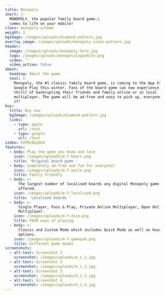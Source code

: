```yaml
---
title: Monopoly
short: |-
  MONOPOLY, the popular family board game,\
  comes to life on your mobile!
class: monopoly-schema
weight: 1
bgImage: /images/uploads/diamond-pattern.jpg
overlay_image: /images/uploads/monopoly-icons-pattern.jpg
header:
  image: /images/uploads/monopoly-hero.jpg
  logo: /images/uploads/monopolylogowhite.png
  video: ''
  video_active: false
about:
  heading: About the game
  text: >-
    Monopoly, the #1 classic family board game, is coming to the App Store and
    Google Play this winter. Fans of the board game can now experience the
    thrill of bankrupting their friends and family online or in local
    multiplayer. The game will be ad-free and easy to pick up, everyone can play
    it!
buy:
  title: Buy now
  bgImage: /images/uploads/diamond-pattern.jpg
  links:
    - type: apple
      url: /test
    - type: google
      url: /test
video: P2FMcObpDX4
features:
  - body: Play the game you know and love
    icon: /images/uploads/m-f-heart.png
    title: 'Original board game '
  - body: Completely ad-free and fun for everyone!
    icon: /images/uploads/m-f-smile.png
    title: Family Friendly
  - body: >-
      The largest number of localised boards any digital Monopoly game has ever
      offered.
    icon: /images/uploads/m-f-localised.png
    title: 'Localised boards '
  - body: >-
      Single Player, Pass & Play, Private Online Multiplayer, Open Online
      Multiplayer.
    icon: /images/uploads/m-f-dice.png
    title: FOUR ways of playing
  - body: >-
      Classic and Custom Mode which includes Quick Mode as well as house-rule
      options.
    icon: /images/uploads/m-f-gamepad.png
    title: Different game modes
screenshots:
  - alt-text: Screenshot 1
    screenshot: /images/uploads/m_s_1.jpg
  - alt-text: Screenshot 2
    screenshot: /images/uploads/m_s_2.jpg
  - alt-text: Screenshot 3
    screenshot: /images/uploads/m_s_3.jpg
  - alt-text: Screenshot 4
    screenshot: /images/uploads/m_s_4.jpg
---
```


